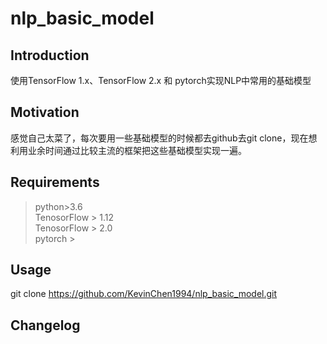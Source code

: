 # nlp_basic_model

## Introduction
使用TensorFlow 1.x、TensorFlow 2.x 和 pytorch实现NLP中常用的基础模型

## Motivation
感觉自己太菜了，每次要用一些基础模型的时候都去github去git clone，现在想利用业余时间通过比较主流的框架把这些基础模型实现一遍。

## Requirements
> python>3.6  
> TenosorFlow > 1.12  
> TenosorFlow > 2.0  
> pytorch >   


## Usage
git clone https://github.com/KevinChen1994/nlp_basic_model.git


## Changelog 

